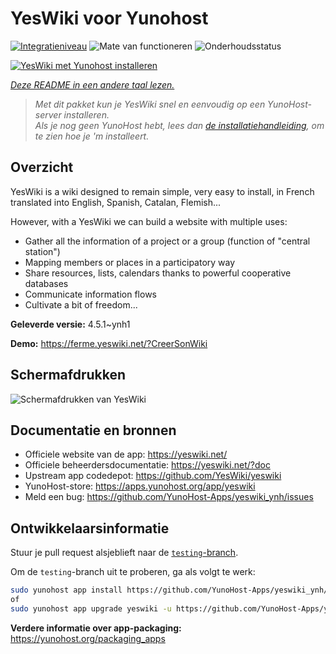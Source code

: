 <!--
NB: Deze README is automatisch gegenereerd door <https://github.com/YunoHost/apps/tree/master/tools/readme_generator>
Hij mag NIET handmatig aangepast worden.
-->

# YesWiki voor Yunohost

[![Integratieniveau](https://apps.yunohost.org/badge/integration/yeswiki)](https://ci-apps.yunohost.org/ci/apps/yeswiki/)
![Mate van functioneren](https://apps.yunohost.org/badge/state/yeswiki)
![Onderhoudsstatus](https://apps.yunohost.org/badge/maintained/yeswiki)

[![YesWiki met Yunohost installeren](https://install-app.yunohost.org/install-with-yunohost.svg)](https://install-app.yunohost.org/?app=yeswiki)

*[Deze README in een andere taal lezen.](./ALL_README.md)*

> *Met dit pakket kun je YesWiki snel en eenvoudig op een YunoHost-server installeren.*  
> *Als je nog geen YunoHost hebt, lees dan [de installatiehandleiding](https://yunohost.org/install), om te zien hoe je 'm installeert.*

## Overzicht

YesWiki is a wiki designed to remain simple, very easy to install, in French translated into English, Spanish, Catalan, Flemish...

However, with a YesWiki we can build a website with multiple uses:
- Gather all the information of a project or a group (function of "central station")
- Mapping members or places in a participatory way
- Share resources, lists, calendars thanks to powerful cooperative databases
- Communicate information flows
- Cultivate a bit of freedom...


**Geleverde versie:** 4.5.1~ynh1

**Demo:** <https://ferme.yeswiki.net/?CreerSonWiki>

## Schermafdrukken

![Schermafdrukken van YesWiki](./doc/screenshots/yeswiki_screenshots.png)

## Documentatie en bronnen

- Officiele website van de app: <https://yeswiki.net/>
- Officiele beheerdersdocumentatie: <https://yeswiki.net/?doc>
- Upstream app codedepot: <https://github.com/YesWiki/yeswiki>
- YunoHost-store: <https://apps.yunohost.org/app/yeswiki>
- Meld een bug: <https://github.com/YunoHost-Apps/yeswiki_ynh/issues>

## Ontwikkelaarsinformatie

Stuur je pull request alsjeblieft naar de [`testing`-branch](https://github.com/YunoHost-Apps/yeswiki_ynh/tree/testing).

Om de `testing`-branch uit te proberen, ga als volgt te werk:

```bash
sudo yunohost app install https://github.com/YunoHost-Apps/yeswiki_ynh/tree/testing --debug
of
sudo yunohost app upgrade yeswiki -u https://github.com/YunoHost-Apps/yeswiki_ynh/tree/testing --debug
```

**Verdere informatie over app-packaging:** <https://yunohost.org/packaging_apps>
